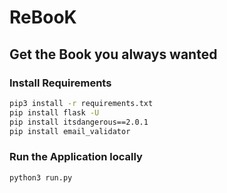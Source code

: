 # ReBooK
## Get the Book you always wanted


### Install Requirements
```bash
pip3 install -r requirements.txt
pip install flask -U
pip install itsdangerous==2.0.1
pip install email_validator
```

### Run the Application locally
```
python3 run.py
```
